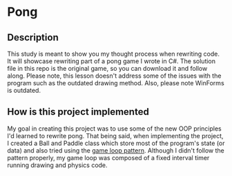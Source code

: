 # Pong
## Description
This study is meant to show you my thought process when rewriting code. It will showcase rewriting part of a pong game I wrote in C#. The solution file in this repo is the original game, so you can download it and follow along. Please note, this lesson doesn't address some of the issues with the program such as the outdated drawing method. Also, please note WinForms is outdated.

## How is this project implemented
My goal in creating this project was to use some of the new OOP principles I'd learned to rewrite pong. That being said, when implementing the project, I created a Ball and Paddle class which store most of the program's state (or data) and also tried using the [game loop pattern](http://gameprogrammingpatterns.com/game-loop.html). Although I didn't follow the pattern properly, my game loop was composed of a fixed interval timer running drawing and physics code.

## 

